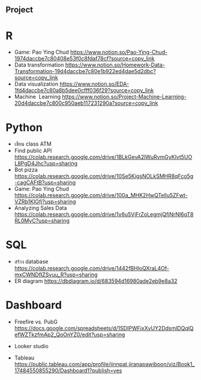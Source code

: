 ## Project

# R 
- Game: Pao Ying Chud
  https://www.notion.so/Pao-Ying-Chud-1974daccbe7c80408e53f0c8fdaf78cf?source=copy_link
- Data transformation
  https://www.notion.so/Homework-Data-Transformation-19d4daccbe7c80e1b922ed4dae5d2dbc?source=copy_link
- Data visualization
  https://www.notion.so/EDA-1fd4daccbe7c80a8b5dee0cfff036f29?source=copy_link
- Machine  Learning
  https://www.notion.so/Project-Machine-Learning-20d4daccbe7c800c950aeb117231290a?source=copy_link

# Python
- เขียน class ATM  
- Find public API
  https://colab.research.google.com/drive/1BLkGevA2lWuRvmGyKlvt5UOL8PgD4Jhc?usp=sharing
- Bot pizza
  https://colab.research.google.com/drive/10Se5KigsNOLkSMHR8qFco5g-cagCAFtB?usp=sharing
- Game: Pao Ying Chud
  https://colab.research.google.com/drive/100a_MHK2HwQTellu5ZFwt-VZRb1KIGfj?usp=sharing
- Analyzing Sales Data
  https://colab.research.google.com/drive/1v6u5VjFrZoLegmjQfjNrNl6qT8RL0MyC?usp=sharing

# SQL
- สร้าง database
  https://colab.research.google.com/drive/1442fBHloQXraL4Of-mxCWNDfIZSvuu_R?usp=sharing
- ER diagram
  https://dbdiagram.io/d/683594d16980ade2eb9e8a32

# Dashboard
- Freefire vs. PubG
  https://docs.google.com/spreadsheets/d/1SDIPWFixXvUY2DdsmlDQqlQefWZTkzfmAp2_QoOnYZ0/edit?usp=sharing
- Looker studio
  
- Tableau
  https://public.tableau.com/app/profile/jinnpat.jiranapawiboon/viz/Book1_17484550855290/Dashboard1?publish=yes

  
